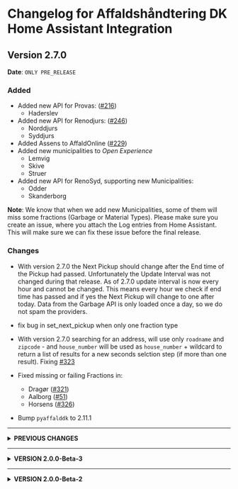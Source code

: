 # Changelog for Affaldshåndtering DK Home Assistant Integration

## Version 2.7.0

**Date**: `ONLY PRE_RELEASE`

### Added
* Added new API for Provas: ([#216](https://github.com/briis/affalddk/issues/216))
  * Haderslev
* Added new API for Renodjurs: ([#246](https://github.com/briis/affalddk/issues/246))
  * Norddjurs
  * Syddjurs
* Added Assens to AffaldOnline ([#229](https://github.com/briis/affalddk/issues/229))
* Added new municipalities to *Open Experience*
  * Lemvig
  * Skive
  * Struer
* Added new API for RenoSyd, supporting new Municipalities:
  * Odder
  * Skanderborg

**Note**: We know that when we add new Municipalities, some of them will miss some fractions (Garbage or Material Types). Please make sure you create an issue, where you attach the Log entries from Home Assistant. This will make sure we can fix these issue before the final release.

### Changes

* With version 2.7.0 the Next Pickup should change after the End time of the Pickup had passed. Unfortunately the Update Interval was not changed during that release. As of 2.7.0 update interval is now every hour and cannot be changed. This means every hour we check if end time has passed and if yes the Next Pickup will change to one after today. Data from the Garbage API is only loaded once a day, so we do not spam the providers.
* fix bug in set_next_pickup when only one fraction type
* With version 2.7.0 searching for an address, will use only `roadname` and `zipcode` -  and `house_number` will be used as `house_number` + wildcard to return a list of results for a new seconds selction step (if more than one result). Fixing [#323](https://github.com/briis/affalddk/issues/323)

* Fixed missing or failing Fractions in:
  * Dragør ([#321](https://github.com/briis/affalddk/issues/321))
  * Aalborg ([#51](https://github.com/briis/pyaffalddk/issues/51))
  * Horsens ([#326](https://github.com/briis/affalddk/issues/326))

* Bump `pyaffalddk` to 2.11.1

---------------------------

<details>
  <summary><b>PREVIOUS CHANGES</b></summary>
## Version 2.6.0

**Date**: `2025-06-01`

### Added
* Added new API for Open Experience:
  * Fredericia
  * Frederiksberg
  * Holstebro
  * Nordfyns
  * Thy

**Note**: We know that when we add new Municipalities, some of them will miss some fractions (Garbage or Material Types). Please make sure you create an issue, where you attach the Log entries from Home Assistant. This will make sure we can fix these issue before the final release.

### Changes

* Always return basic attributes also when no event from API, to fix [#312](https://github.com/briis/affalddk/issues/312)
* Next_event will now move to next comming event after the end time [#93](https://github.com/briis/affalddk/issues/93)
* We will only fetch online data once a day no matter how often the sensor is updating.
* @TermeHansen made more optimizations on the API Module, hopefully it more robust to handle changes in the Fraction naming.
* Changed to use links for fraction images instead of base64 data strings, to fix [#230](https://github.com/briis/affalddk/issues/230)
* Bump `pyaffalddk` to V2.10.3
* Fixed missing Fractions in:
  * Holstebro ([#214](https://github.com/briis/affalddk/issues/214))
  * Viborg ([#297](https://github.com/briis/affalddk/issues/297))
  * Favrskov ([#302](https://github.com/briis/affalddk/issues/302))
  * Albertslund ([#304](https://github.com/briis/affalddk/issues/304))
  * Greve ([#305](https://github.com/briis/affalddk/issues/305))
  * Holbæk ([#306](https://github.com/briis/affalddk/issues/306))
  * Fredensborg ([#308](https://github.com/briis/affalddk/issues/308))
  * Billund ([#309](https://github.com/briis/affalddk/issues/309))
  * Ringøbing-Skjern ([#314](https://github.com/briis/affalddk/issues/314))
  * fix Allerød, rest/mad mangler ([#315](https://github.com/briis/affalddk/issues/315))

---------------------------

## Version 2.5.0

**Date**: `2025-05-23`

### Added
* Added new API for Vest Forbrænding, fixing Ballerup and adding new municipalities:
  * Furesø
  * Ishøj
  * Vallensbæk
* Added new API for AffaldOnline with new municipalities:
  * Favrskov
  * Holbæk
  * Langeland
  * Morsø
  * Rebild
  * Vejle
  * Ærø
* Added new API for Revas with new municipalities:
  * Viborg ([#297](https://github.com/briis/affalddk/issues/297))


**Note**: We know that when we add new Municipalities, some of them will miss some fractions (Garbage or Material Types). Please make sure you create an issue, where you attach the Log entries from Home Assistant. This will make sure we can fix these issue before the final release.

### Changes

* @TermeHansen made even more optimizations on the API Module, making it more robust to handle changes in the Fraction naming, and unifying Pickup Event Functions.
* Fixed missing Fractions in:
  * Esbjerg ([#298](https://github.com/briis/affalddk/issues/298))
  * Solrød ([#300](https://github.com/briis/affalddk/issues/300))
* Bump `pyaffalddk` to V2.9.0

### [Dependabot](https://github.com/apps/dependabot) updates


## Version 2.4.3

**Date**: `2025-05-18`

## What's Changed

* **Calendar Items are now no longer full day events**, but have a timespan for the day. Default is from 7:00 to 15:00, but both these can be changed in the configuration settings. First part of fixing [#93](https://github.com/briis/affalddk/issues/93)
  * Function still missing to move to *Next Pickup* when time of day has passed. This is a bit more complicated, as we only update data a few times a day.
  * You might see that existing calendar entries are not changed right away, but all future entries will be time based and not date based.
* Fixing several missing fractions:
  * Rudersdal - Material type [Farligt affald, distrikt A] is not defined in the system for Genbrug #289
  * Herlev - Herlev Kommune - #290
  * Bornholms Kommune #291
  * Helsingør Kommune - Mangler 5 entiteter #292
  * Sønderborg mangler en entitet #293
  * [Storskrald Distrikt 3] is not defined #294
* Big re-structure and cleanup of internal material string to defined fractions code
* Bump `pyaffalddk` to V2.6.0

## Version 2.4.2

**Date**: `2025-05-12`

## What's Changed

* Fixing issue with new installations not displaying any data. Closing [AffaldDK #281](https://github.com/briis/affalddk/issues/281)

  **For those people who made a new setup of an address, after 2.4.0, you have to remove that address, and set it up again, and then it should work**
* Fixing missing Fractions in Høe-Taastrup, Esbjerg, Gentofte and Hjørring. Cloising issues:
  * [#280](https://github.com/briis/affalddk/issues/280)
  * [#277](https://github.com/briis/affalddk/issues/277)
  * [#275](https://github.com/briis/affalddk/issues/275)
  * [#265](https://github.com/briis/affalddk/issues/265)
* Unfortunately we also had to remove the following Municipalities from the supported list, as they are still stuck behind the MitID wall, and we have found no alternative way to support those:
  * Frederiksberg
  * Hedensted
  * Ringsted
* Bump `pyaffalddk` to V2.5.1

## Version 2.4.1

**Date**: `2025-05-11`

## What's Changed
* Fixing issue with configure of new entities Closing [AffaldDK #276](https://github.com/briis/affalddk/issues/276)

## Version 2.4.0

**Date**: `2025-05-11`

We have now decided to release this as the new official release 2.4.0, which implements a whole new backend module that has gone through a tremendous rework, mostly thanks to @TermeHansen.
We do realize there will still be some naming of fractions or missing fractions that you will find, but please report this by opening an issue, and **remember to attach the log output from HA**.

Many Municipalities started to use MitID, for validation before you could retrieve data for your Garbage Collection. This meant in reality that this Component stopped working when that happened.
@TermeHansen with the support from @ttopholm have now made a new interface, that uses the **Perfect Waste** API to retrieve the data.
@TermeHansen has also implemented the first version that supports **Affaldsportalen**. So if you can see your Garbage Collection schedule using that App or Website, you should also be able to use this Integration.
This should solve the issue for all the Municipalities that use them. But not all do. We have gone through the list, and to our best knowledge, all previously supported Municpalities should still work, and on top of that there is now also support for 4 new Municpalities:
- Ballerup
- Guldborgsund
- Kalundborg
- Lolland

## What's Changed
* Timezone bug in ics data from Kbh by @TermeHansen in #26
* new interface for Perfect Waste by @TermeHansen in #28
* Adding interface for the affaldsportalen / renoweb.servicegh
* Changed address_id to the new naming uid, to avoid unique_id issues. Fixing partly [#273](https://github.com/briis/affalddk/issues/273)
* Adopted code to match changes in `pyaffalddk` 2.5.0
* Added and/or changed Fractions for the following Municipalities_
  * Mariagerfjord ([#261](https://github.com/briis/affalddk/issues/261))
  * Aalborg ([#261](https://github.com/briis/affalddk/issues/261))
  * Egedal ([#261](https://github.com/briis/affalddk/issues/261))
  * Svendborg ([#261](https://github.com/briis/affalddk/issues/261))
  * Glostrup ([#261](https://github.com/briis/affalddk/issues/261))
  * Lyngby-Taarbaek ([#261](https://github.com/briis/affalddk/issues/261))
  * Esbjerg ([#267](https://github.com/briis/affalddk/issues/267))
  * Randers ([#268](https://github.com/briis/affalddk/issues/268))
  * Sønderborg ([#269](https://github.com/briis/affalddk/issues/269))
  * Kerteminde ([#270](https://github.com/briis/affalddk/issues/270))
  * Næstved ([#271](https://github.com/briis/affalddk/issues/271))
  * Jammerbugt ([#273](https://github.com/briis/affalddk/issues/273))
  * Rudersdal
  * Rødovre
* Bump `pyaffalddk` to V2.5.0

## Version 2.3.1

**Date**: `2025-05-01`

## What's Changed

* Fixing wrong pickup date for KK, due to conversion to UTC. Thank you to @TermeHansen for implementing this
* Bump `pyaffalddk` to V2.2.1

## [Dependabot](https://github.com/apps/dependabot) updates

## Version 2.3.0

**Date**: `2025-04-24`

## What's Changed

* Support for **Københavns Kommune** added. Thank you to @TermeHansen for implementing this
* Rewritten `Config Flow`, to remove deprecation warning.
* Bump `pyaffalddk` to V2.2.0

## Version 2.2.3

**Date**: `2025-03-19`

## What's Changed

* Fixing Missing Material in Egedal Kommune. Closing [AffaldDK #221](https://github.com/briis/affalddk/issues/221)
* Fixing Missing Material in Gladsaxe Kommune. Closing [AffaldDK #238](https://github.com/briis/affalddk/issues/238)
* Fixing Missing Material in Gribskov Kommune. Closing [AffaldDK #242](https://github.com/briis/affalddk/issues/242)
* Fixed Blocking Call. Closing [AffaldDK #213](https://github.com/briis/affalddk/issues/213)
* Added function to find a date based on Weekday and Odd or Even week. Closing [AffaldDK #226](https://github.com/briis/affalddk/issues/226)
* **IMPORTANT** Removed Sorø Kommune as they no longer have en open API.
* Bump `pyaffalddk` to V2.1.7

## Version 2.2.2

**Date**: `2025-01-07`

## What's Changed

* Changed the Last Update field as this causes blocking IO issues with Home Assistant. Now this value is calculated based on homeassistant dt functions.
* Fixing missing DAYLIGHT information in iCal data. Closing [AffaldDK #205](https://github.com/briis/affalddk/issues/205)
* Fixing missing containers in Køge after renaming. Closing [AffaldDK #207](https://github.com/briis/affalddk/issues/207)
* Bump development environment to Python 3.1.3 and Home Assistant 2025.1
* Bump `pyaffalddk` to V2.1.6

## Version 2.2.1

**Date**: `2024-12-09`

## What's Changed

* Fixing renamed containers in Egedal kommune. Closing [AffaldDK #194](https://github.com/briis/affalddk/issues/194)
* Bump `pyaffalddk` to V2.1.2

## Version 2.2.0

**Date**: `2024-11-26`

## What's Changed

* Added Odense Kommune to list of supported municipalities.
* Added Aarhus Kommune to list of supported municipalities.
* Added base support for municipalities that can deliver data via an iCalendar file.
* Added new Material Type `Genbrugsspand, 240L (2-delt) (1 stk.)`. Closing [AffaldDK #186](https://github.com/briis/affalddk/issues/186)
* Bump `pyaffalddk` to V2.1.1

## Version 2.1.20

**Date**: `2024-11-19`

## What's Changed

* **IMPORTANT** Around every New Year a bunch of Pickup Types will have no dates for the next pickup, as the calendar for the following year has not yet been created. That will result in some Sensors with `Undefined` or `Unavailable` in their value, and they will be unavailable, until they have a date again. As of version 2.1.20, they will now get an artificial date which is always December 31. the following year. As soon as a valid date is found for these sensors, this date will be used instead.
* Fixing issue where there is a weekday present but next pick-up is undefined. Typically occurs around New Years time. Closing [AffaldDK #179](https://github.com/briis/affalddk/issues/179)
* Added Municipality and Address ID to 'Service Info', to be used when asking for support.
* Bump `pyaffalddk` to V2.0.44

## Version 2.1.19

**Date**: `2024-10-11`

## What's Changed

* Corrected wrong image for Pap, Pair, Glas & Metal. Closing [AffaldDK #159](https://github.com/briis/affalddk/issues/159)
* Added new Material Type `juletrae` and also added new image. Closing [AffaldDK #165](https://github.com/briis/affalddk/issues/165)
* Bump `pyaffalddk` to V2.0.41

## Version 2.1.18

**Date**: `2024-10-04`

## What's Changed

* Start Fixing issues, after Bornholm has changed naming of many un its. Contributing to [AffaldDK #159](https://github.com/briis/affalddk/issues/159)
* Bump `pyaffalddk` to V2.0.40

## Version 2.1.17

**Date**: `2024-09-26`

## What's Changed

* Fixing missing Types in Svendborg. Closing [AffaldDK #151](https://github.com/briis/affalddk/issues/151)
* Fixing missing Types in Horsens. Closing [pyaffalddk #14](https://github.com/briis/pyaffalddk/issues/14)
* Bump `pyaffalddk` to V2.0.39

## Version 2.1.16

**Date**: `2024-08-20`

## What's Changed

* Fixing missing Types in Solrød. Closing [AffaldDK #139](https://github.com/briis/affalddk/issues/139)
* Fixing missing Types in Egedal. Closing [AffaldDK #142](https://github.com/briis/affalddk/issues/142)
* Bump `pyaffalddk` to V2.0.38

## Version 2.1.15

**Date**: `2024-08-13`

This is a **minor update**, and if you don't live in Vordingborg Kommune, there is no need to install this.

## What's Changed

* Fixing missing Types in Vordingborg. Closing [AffaldDK #136](https://github.com/briis/affalddk/issues/136)
* Bump `pyaffalddk` to V2.0.37

## Version 2.1.14

**Date**: `2024-08-06`

## What's Changed

* Fixing missing Types in Ringsted. Closing [AffaldDK #133](https://github.com/briis/affalddk/issues/133)
* Bump `pyaffalddk` to V2.0.36

## Version 2.1.13

**Date**: `2024-07-29`

## What's Changed

* Fixing missing Types in Albertslund. Closing [AffaldDK #129](https://github.com/briis/affalddk/issues/129)
* Bump `pyaffalddk` to V2.0.35

## Version 2.1.12

**Date**: `2024-07-06`

## What's Changed

* Fixing missing containers in Esbjerg. Closing [AffaldDK #117](https://github.com/briis/affalddk/issues/117)
* Fixing missing containers in Gribskov. Closing [AffaldDK #118](https://github.com/briis/affalddk/issues/118)
* Bump dependency `pyaffalddk` to version 2.0.34

## Version 2.1.11

**Date**: `2024-06-30`

## What's Changed

* Adding Bornholm as new Municipality. I have limited test data to go on, but some data is being returned. If anything is missing, please report back. Closing [#114](https://github.com/briis/affalddk/issues/114)
* Bump dependency `pyaffalddk` to version 2.0.33

  ## Version 2.1.10

  **Date**: `2024-06-15`

  ## What's Changed

* Fixing missing details for Faxe. Closing [`pyaffalddk` #4](https://github.com/briis/pyaffalddk/issues/4)
* Fixing missing details for Lyngby-Taarbæk. Closing [#105](https://github.com/briis/affalddk/issues/105)
* Bump dependency `pyaffalddk` to version 2.0.31


  ## Version 2.1.9

  **Date**: `2024-05-28`

  ## What's Changed

* Fixing missing details for Slagelse and Randers. Closing [#97](https://github.com/briis/affalddk/issues/97)
* Bump dependency `pyaffalddk` to version 2.0.30

## [Dependabot](https://github.com/apps/dependabot) updates

  ## Version 2.1.8

  **Date**: `2024-05-12`

  ## What's Changed

* Fixing missing details for Vejen and Randers. Closing [#87](https://github.com/briis/affalddk/issues/87) and [pyaffalddk #3](https://github.com/briis/pyaffalddk/issues/3)
* Bump dependency `pyaffalddk` to version 2.0.29

  ## Version 2.1.7

  **Date**: `2024-05-04`

  ## What's Changed

- Added new Categories `Madaffald` and `Restaffald`
- Added new category images for `restaffald` and `madaffald`
- Fixed missing containers for Glostrup Kommune. Closing [#79](https://github.com/briis/affalddk/issues/79)
- Fixed missing containers for Egedal Kommune. Closing [#84](https://github.com/briis/affalddk/issues/84)
- Fixed missing containers for Lyngby-Taarbæk Kommune. Closing [#83](https://github.com/briis/affalddk/issues/83)
- Fixed missing Tekstil container for Solrød Kommune.
- Bump dependency `pyaffalddk` to version 2.0.28

  ## Version 2.1.6

  **Date**: `2024-04-22`

  ## What's Changed

- Modified change from `pyaffalddk` 2.0.25, as it caused problems for many with the category Storskrald. It will now work for all, including Gladsaxe. Closing [#76](https://github.com/briis/affalddk/issues/76)
- Added more details to warning if category not found. Makes it easier to debug when errors are reported.
- Bump dependency `pyaffalddk` to version 2.0.26

  ## Version 2.1.5

  **Date**: `2024-04-19`

  ## What's Changed

- Added new category Plast, MDK, Glas & Metal.
- Added missing containers for Varde kommune. Closing #75
- Support for Gladsaxe kommunes storskrald definition by @DeKi90
- Bump dependency `pyaffalddk` to version 2.0.24

  ## Version 2.1.4

  **Date**: `2024-04-16`

  This is a minor release, with a Hotfix for Faxe Kommune

  ## What's Changed

- Added `|` as separator to Next Pickup sensor, to easier identify items.
- Added missing containers for Papir & Plast and Metal & Glas for Faxe kommune. Closing #71
- Bump dependency `pyaffalddk` to version 2.0.23

  ## Version 2.1.3

  **Date**: `2024-04-07`

  ## What's Changed

- Added missing container for Svendborg kommune. Closing [#68](https://github.com/briis/affalddk/issues/68)
- Added missing container for Mariagerfjord kommune. Closing [#67](https://github.com/briis/affalddk/issues/67)
- Imporoved error handling on sensor entities.
- Bump dependency `pyaffalddk` to version 2.0.22

  ## Version 2.1.2

  **Date**: `2024-04-05`

  ## What's Changed

- Re-added `Miljøboks` for Gentofte kommune as it was placed in the wrong location for 2.1.1. Closing [#64](https://github.com/briis/affalddk/issues/64)
- Bump dependency `pyaffalddk` to version 2.0.21

  ## Version 2.1.1

  **Date**: `2024-04-03`

  ## What's Changed

- Found the real error for the sensors not being updated when containers have been collected. All data is now updated correctly according to the update interval set. Closing [#61](https://github.com/briis/affalddk/issues/61)
- Added `Miljøboks` for Gentofte kommune. Closing [#64](https://github.com/briis/affalddk/issues/64)
- Bump dependency `pyaffalddk` to version 2.0.20

  ## Version 2.1.0

  **Date**: `2024-03-30`

  ## What's Changed

- The biggest change in this version is that you no longer need to download the images for the `entity_picture`. Thanks to @LordMike these images are now embedded as base64 data images. @LordMike did a lot of work to ensure the images are small enough to be able stay under the character limit, and he also made a great little script I can use if and when future changes to images are needed. Thanks again @LordMike. With this implemented, you do not need the images in `/config/www/affalddk` and this directory can be deleted.
- Updates are sometimes not executed according to time interval. This release should now fix this. Closing [#61](https://github.com/briis/affalddk/issues/61)
- Adjusted the update Interval, so that you can now set it to between 1 and 24 hours.
- Migrated dependency `pyrenoweb` to `pyaffalddk` as the plan is to support more than RenoWeb in the future, and then the name should embrace that.

  ## Version 2.0.7

  **Date**: `2024-03-26`

  ## What's Changed

**NOTE**: A new category 'plast' has been added, so you will have to redownload the images files.

- Removed Furesø kommune as they are no longer using Renoweb. Closing [#51](https://github.com/briis/affalddk/issues/51)
- Added Lejre kommune, that was left out in the initial release. Closing [#52](https://github.com/briis/affalddk/issues/52)
- Fixing wrong date count on sensors. Closing [#54](https://github.com/briis/affalddk/issues/54)
- Fixed categories for Solrød kommune. Closing [#53](https://github.com/briis/affalddk/issues/53)
- Fixing the `calendar.get_events` service call so that it now supports a start and end date. Thank you to @chamook for the initial Pull Request.
- Partly fix of #59. Catagorize container `Pap og papir/metal, glas og hård plast` correctly for Sorø Kommune
- Bumped minimum required HA version to 2024.2.0, to ensure that HA is using Python 3.12. Previous versions of Python might not work.
- Bump dependency `pyrenoweb` to 2.0.17

  ## Version 2.0.6

  **Date**: `2024-03-23`

  ## What's Changed

- Compressed newly added SVG images, so they are faster to load.
- Placing Textil correctly for Roskilde and Aalborg (and possible other Municipalities). Cloisng #49
- Adding new category `papirglasmetalplast`. **Note** You need to download the image files again.
- Fixing missing containers for Lyngby-Taarbæk. Closing #50
- Fixing occasionally wrong address id being returned.
- Bump dependency `pyrenoweb` to 2.0.15


  ## Version 2.0.5

  **Date**: `2024-03-22`

  ## What's Changed

- Fixing missing containers for Lyngby-Taarbæk. Closing issue [#40](https://github.com/briis/affalddk/issues/40)
- Fixing missing containers for Aalborg. Closing issue [#35](https://github.com/briis/affalddk/issues/35)
- Fixing missing containers for Rødovre
- Fixing missing containers for Solrød. Closing issue [#32](https://github.com/briis/affalddk/issues/32)
- Removed Rebild Kommune from the supported Municipalities list, as they have switched to another provider. Working on adding support for that provider, that also seems to service other Municipalities in Nordjylland.
- Added support for Billund Kommune. They were accidentially left out.
- Added new Categories `batterier`, `papirglasdaaser` and `elektronik`. **NOTE:** This also means you will have to redownload the images and update the directory with new files.
- Converted Calendar Events from time based events to full day events. Giving better support for some Lovelace cards. Closing [#34](https://github.com/briis/affalddk/issues/34)
- The sensor `Næste Afhentning`, now has a list of all entities that are picked up on that date. Use the attribute `name` to get the categories, and the attribute `description` to get a more detailed list of content. The icon and entity_picture will now always be the recycle symbol. Closing issue [#41](https://github.com/briis/affalddk/issues/41) and [#42](https://github.com/briis/affalddk/issues/42)
- Bump dependency `pyrenoweb` to 2.0.14

  ## Version 2.0.4

  **Date**: `2024-03-12`

  ## What's Changed

- Adding new Attribute `date_short`. Closing [#22](https://github.com/briis/affalddk/issues/22)
- Fixing missing update of Calendard state. Closing [#27](https://github.com/briis/affalddk/issues/27)
- Fixing missing Containers for Kerteminde. Closing [#19](https://github.com/briis/affalddk/issues/19)
- Bump dependency `pyrenoweb` to 2.0.11

  ## Version 2.0.3

  **Date**: `2024-03-10`

  This is a Hotfix release, only adding missing containers for some municipalities.

  I am sorry for these frequent releases, but this will most likely go on for a little while, until we mapped all the containers to the right Category. If you are missing a container, please add this to your configuration file:
```yaml
logger:
  default: warning
  logs:
    custom_components.affalddk: error
    pyrenoweb: error
```
And create an issue with the data from the logfile, and the Municipality that has the issue.

  ## What's Changed

- Fixing the Genbrug category for Hvidovre kommune
- Fixing the Genbrug category for Greve kommune
- Fixing the Genbrug category for Egedal kommune
- Bump dependency `pyrenoweb` to 2.0.10


  ## Version 2.0.2

  **Date**: `2024-03-09`

  ## What's Changed

  This is a Hotfix release, only adding missing containers for some municipalities

- Add missing containers for Rudersdal and Høje Taastrup. Closing [#15](https://github.com/briis/affalddk/issues/15) and [#16](https://github.com/briis/affalddk/issues/16)
- Optimied a few SVG files.
- Bump dependency `pyrenoweb` to 2.0.9


  ## Version 2.0.1

  **Date**: `2024-03-07`

  ## What's Changed

- Fixing wrong Issue Link address. Closing [#10](https://github.com/briis/affalddk/issues/10)
- Bump pyrenoweb to 2.0.5 Closing wrong types of garbage types in Egedal and Allerød [#6](https://github.com/briis/affalddk/issues/6)
- Handling the case where the same Road exists more than once in a Municipality. There is now a requirement to enter the Zipcode of the Address when setting up a new entity in Home Assistant. Closing Issue [#5](https://github.com/briis/affalddk/issues/5)
- Fixing missing containers in Aalborg. Closing [#11](https://github.com/briis/affalddk/issues/11)
- Added Rudersdal back to the list as they do work with this Integration. Closing [#8](https://github.com/briis/affalddk/issues/8)
- Bump dependency `pyrenoweb` to 2.0.6


  ## Version 2.0.0

  **Date**: `2024-03-04`

  ## What's Changed
  * Even though it says V2.0.0, this is the first release of this Integration. Please see the [README.md](https://github.com/briis/affalddk/blob/main/README.md) for a descriptin and installation instructions.
</details>

---------------------------
<details>
  <summary><b>VERSION 2.0.0-Beta-3</b></summary>

  ## Version 2.0.0-Beta-3

  **Date**: `2024-03-04`

  ## What's Changed
  * Bump ruff from 0.2.2 to 0.3.0 by @dependabot in https://github.com/briis/affalddk/pull/1
  * Version 2 beta3 by @briis in https://github.com/briis/affalddk/pull/2

  ## New Contributors
  * @dependabot made their first contribution in https://github.com/briis/affalddk/pull/1
  * @briis made their first contribution in https://github.com/briis/affalddk/pull/2

  **Full Changelog**: https://github.com/briis/affalddk/compare/2.0.0-beta2...v2.0.0-beta3

</details>

---------------------------
<details>
  <summary><b>VERSION 2.0.0-Beta-2</b></summary>

  ## Version 2.0.0-Beta-2

  **Date**: `2024-03-03`

  ### Changes

  Please see the [README.md](https://github.com/briis/affalddk/blob/main/README.md) before installation.

  This integration replaces the [RenoWeb integration](https://github.com/briis/renoweb), which will no longer be maintained.

  This is a complete rewrite of the RenowWeb V1.x Integration as the API this uses is slowly being phased out, and we needed to find a new way of collecting the data.

  If you were a previous user of Renoweb, you would have had to de-install the Integration before upgrading, as Unique ID's of all sensors would have been new, thus having to change your Automations, Scripts and Dashboard entries.
  With that in mind I decided to also use the opportunity to change the domain name of the Integration to `affalddk` So why change the name and not just give it a new version number?

  For a long time I wanted to have this Integration part of the Default HACS store, but in order to do that, you need to have Logo and icon images in the Home Assistant Brand Database. As Renoweb does not really have a logo by itself, I could not create one, as this could violate their rights to the name. But calling it something that is not related directly to Renoweb, gives me the possibility to invent my own logo and thus getting this added to the Default HACS store.

  If you were a previous user of Renoweb the Major changes to this integration are:

  - I now use a new API. The V1 API was based on a Renoweb API that is being phased ot, and over the last few months I have seen more and more municipalities disappearing from the supported municipalities. The new API is the same most Municipalities use, when you go to their official web page and search for your address and then get Pickup Schedules.
  - The `Sensors` are new, and not named the same way as the V1 sensors. Thus there is no upgrade path. With each sensor I now also iclude the official Pictograms as Entity Pictures, which you can use in your dashboard. **Note**: This image files must be installed manually - please see the README file).
  - There is a new local `Calendar` entity created, which has a full-day event every time there is a Pick-up. The event will contain a Description and what content is being picked up.
  - The `Binary Sensors` have not been created. If anyone uses these, raise an issue on Github.

  I have now been through all Municipalities and checked if they work with this Integration. There are 47 Munipalities that will work , and if you don't see your municipality in the Dropdown List, then it will not work.

</details>

